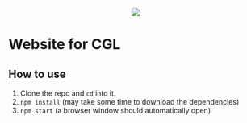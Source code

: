 <p align="center">
    <img src="https://raw.githubusercontent.com/Jaysmito101/cgl/main/logo.png" border="0"></
</p>


# Website for CGL

## How to use

1. Clone the repo and `cd` into it.
2. `npm install` (may take some time to download the dependencies)
3. `npm start` (a browser window should automatically open)
